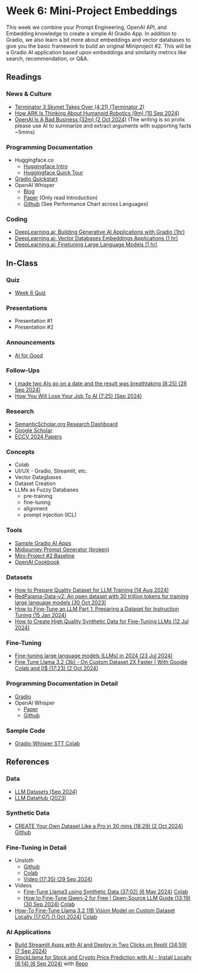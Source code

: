 # Week 6: Mini-Project Embeddings

This week we combine your Prompt Engineering, OpenAI API, and Embedding knowledge to create a simple AI Gradio App. In addition to Gradio, we also learn a bit more about embeddings and vector databases to give you the basic framework to build an original Miniproject #2. This will be a Gradio AI application based upon embeddings and similarity metrics like search, recommendation, or Q&A.

## Readings

### News & Culture

* [Terminator 3 Skynet Takes Over (4:21) (Terminator 2)](https://www.youtube.com/watch?v=_Wlsd9mljiU)
* [How ARK Is Thinking About Humanoid Robotics (9m) (10 Sep 2024)](https://www.ark-invest.com/articles/analyst-research/how-ark-is-thinking-about-humanoid-robotics)
* [OpenAI Is A Bad Business (32m) (2 Oct 2024)](https://www.wheresyoured.at/oai-business/) (The writing is so prolix please use AI to summarize and extract arguments with supporting facts ~5mins)

### Programming Documentation

* Huggingface.co
  * [Huggingface Intro](https://huggingface.co/docs/transformers/index)
  * [Huggingface Quick Tour](https://huggingface.co/docs/transformers/quicktour)
* [Gradio Quickstart](https://www.gradio.app/guides/quickstart)
* OpenAI Whisper
  * [Blog](https://openai.com/index/whisper/)
  * [Paper](https://arxiv.org/abs/2212.04356) (Only read Introduction)
  * [Github](https://github.com/openai/whisper) (See Performance Chart across Languages)

### Coding

* [DeepLearning.ai: Building Generative AI Applications with Gradio (1hr)](https://www.deeplearning.ai/short-courses/building-generative-ai-applications-with-gradio/)
* [DeepLearning.ai: Vector Databases Embeddings Applications (1 hr)](https://www.deeplearning.ai/short-courses/vector-databases-embeddings-applications/)
* [DeepLearning.ai: Finetuning Large Language Models (1 hr)](https://learn.deeplearning.ai/courses/finetuning-large-language-models/lesson/1/introduction)

## In-Class

### Quiz

* [Week 6 Quiz](oh_noes_404.md)

### Presentations

* Presentation #1
* Presentation #2

### Announcements

* [AI for Good](https://aiforgood.itu.int/)

### Follow-Ups

* [I made two AIs go on a date and the result was breathtaking (8:25) (28 Sep 2024)](https://www.youtube.com/watch?v=im3jo_Ulmlk)
* [How You Will Lose Your Job To AI (7:25) (Sep 2024)](https://www.youtube.com/watch?v=iNKFOCki42I) 

### Research

* [SemanticScholar.org Research Dashboard](https://www.semanticscholar.org/me/research)
* [Google Scholar](https://scholar.google.com/citations?user=l-iUHQMAAAAJ&hl=en&oi=ao)
* [ECCV 2024 Papers](https://huggingface.co/spaces/ECCV/ECCV2024-papers)

### Concepts
 
* Colab
* UI/UX - Gradio, Streamlit, etc.
* Vector Datagbases
* Dataset Creation
* LLMs as Fuzzy Databases
  * pre-training
  * fine-tuning
  * alignment
  * prompt injection (ICL)

### Tools

* [Sample Gradio AI Apps](https://github.com/mgultekin/Building-Generative-AI-Applications-with-Gradio)
* [Midjourney Prompt Generator (broken)](https://colab.research.google.com/github/AnthusAI/openai-midjourney-prompt-generator/blob/main/midjourney-prompt-generator.ipynb)
* [Mini-Project #2 Baseline](https://drive.google.com/file/d/1fAcGTwx40CCObbvUfkyxQUj8I58WgBdQ/view?usp=sharing)
* [OpenAI Cookbook](https://cookbook.openai.com/)

### Datasets

* [How to Prepare Quality Dataset for LLM Training (14 Aug 2024)](https://raga.ai/blogs/llm-training-data-preparation)
* [RedPajama-Data-v2: An open dataset with 30 trillion tokens for training large language models (30 Oct 2023)](https://www.together.ai/blog/redpajama-data-v2)
* [How to Fine-Tune an LLM Part 1: Preparing a Dataset for Instruction Tuning (15 Jan 2024)](https://wandb.ai/capecape/alpaca_ft/reports/How-to-Fine-Tune-an-LLM-Part-1-Preparing-a-Dataset-for-Instruction-Tuning--Vmlldzo1NTcxNzE2)
* [How to Create High Quality Synthetic Data for Fine-Tuning LLMs (12 Jul 2024)](https://gretel.ai/blog/how-to-create-high-quality-synthetic-data-for-fine-tuning-llms)

### Fine-Tuning

* [Fine-tuning large language models (LLMs) in 2024 (23 Jul 2024)](https://www.superannotate.com/blog/llm-fine-tuning)
* [Fine Tune Llama 3.2 (3b) - On Custom Dataset 2X Faster | With Google Colab and 0$ (17:23) (2 Oct 2024)](https://www.youtube.com/watch?v=inT-m5Y9Pdo)

### Programming Documentation in Detail

* [Gradio](https://www.gradio.app/guides/)
* OpenAI Whisper
  * [Paper](https://arxiv.org/abs/2212.04356)
  * [Github](https://github.com/openai/whisper)

### Sample Code

* [Gradio Whisper STT Colab](https://colab.research.google.com/github/petewarden/openai-whisper-webapp/blob/main/OpenAI_Whisper_ASR_Demo.ipynb#scrollTo=ZsJUxc0aRsAf)

## References

### Data

* [LLM Datasets (Sep 2024)](https://github.com/mlabonne/llm-datasets)
* [LLM DataHub (2023)](https://github.com/Zjh-819/LLMDataHub)

### Synthetic Data

* [CREATE Your Own Dataset Like a Pro in 30 mins (18:29) (2 Oct 2024)](https://www.youtube.com/watch?v=MQis5kQ99mw) [Github](https://github.com/e-p-armstrong/augmentoolkit?tab=readme-ov-file#rptoolkit)

### Fine-Tuning in Detail

* Unsloth
  * [Github](https://github.com/unslothai/unsloth)
  * [Colab](https://colab.research.google.com/drive/1Ys44kVvmeZtnICzWz0xgpRnrIOjZAuxp?usp=sharing)
  * [Video (17:35) (29 Sep 2024)](https://www.youtube.com/watch?v=YZW3pkIR-YE)
* Videos
  * [Fine-Tune Llama3 using Synthetic Data (37:02) (6 May 2024)](https://www.youtube.com/watch?v=jAnVvLRPvJo&list=PLD7HrIBE_yqLv07dzDYmgmuRJRIdl0uQg&index=15) [Colab](https://colab.research.google.com/drive/1WzHVa1b6Zg862XloxY7KlvKb1gCBiMVT?usp=sharing)
  * [How to Fine-Tune Qwen-2 for Free | Open-Source LLM Guide (13:19) (30 Sep 2024)](https://www.youtube.com/watch?v=f9Fi9IKa-0M) [Colab](https://colab.research.google.com/drive/1evx24o1tN33HAb5eI-hFsQtez1VivdDo)
* [How-To Fine-Tune Llama 3.2 11B Vision Model on Custom Dataset Locally (17:07) (1 Oct 2024)](https://www.youtube.com/watch?v=zGqQGtmXFQ8) [Colab](https://colab.research.google.com/github/philschmid/deep-learning-pytorch-huggingface/blob/main/training/fine-tune-multimodal-llms-with-trl.ipynb)

### AI Applications

* [Build Streamlit Apps with AI and Deploy in Two Clicks on Replit (34:59) (7 Sep 2024)](https://www.youtube.com/watch?v=UFyXVC_nzZE)
* [StockLlama for Stock and Crypto Price Prediction with AI - Install Locally (8:14) (6 Sep 2024)](https://www.youtube.com/watch?v=zss8d793DDg) with [Repo](https://github.com/LegallyCoder/StockLlama)